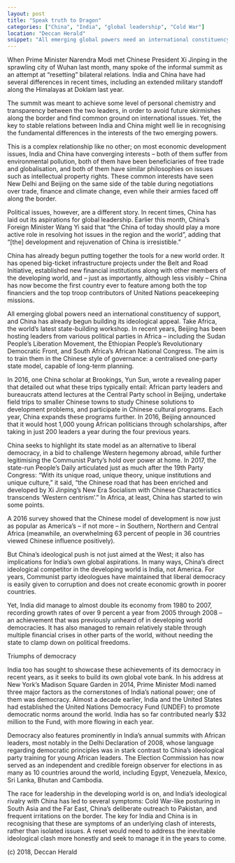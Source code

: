 ```yaml
---
layout: post
title: "Speak truth to Dragon"
categories: ["China", "India", "global leadership", "Cold War"]
location: "Deccan Herald"
snippet: "All emerging global powers need an international constituency of support, and China has already begun building its ideological appeal. China seeks to highlight its state model as an alternative to liberal democracy, in a bid to challenge Western hegemony abroad, while further legitimising the Communist Party’s hold over power at home. But China’s ideological push is not just aimed at the West; it also has implications for India’s own global aspirations. (Published in Deccan Herald)"
---
```


When Prime Minister Narendra Modi met Chinese President Xi Jinping in the sprawling city of Wuhan last month, many spoke of the informal summit as an attempt at “resetting” bilateral relations. India and China have had several differences in recent times, including an extended military standoff along the Himalayas at Doklam last year.

The summit was meant to achieve some level of personal chemistry and transparency between the two leaders, in order to avoid future skirmishes along the border and find common ground on international issues. Yet, the key to stable relations between India and China might well lie in recognising the fundamental differences in the interests of the two emerging powers.

This is a complex relationship like no other; on most economic development issues, India and China have converging interests – both of them suffer from environmental pollution, both of them have been beneficiaries of free trade and globalisation, and both of them have similar philosophies on issues such as intellectual property rights. These common interests have seen New Delhi and Beijing on the same side of the table during negotiations over trade, finance and climate change, even while their armies faced off along the border.

Political issues, however, are a different story. In recent times, China has laid out its aspirations for global leadership. Earlier this month, China’s Foreign Minister Wang Yi said that “the China of today should play a more active role in resolving hot issues in the region and the world”, adding that “[the] development and rejuvenation of China is irresistible.” 

China has already begun putting together the tools for a new world order. It has opened big-ticket infrastructure projects under the Belt and Road Initiative, established new financial institutions along with other members of the developing world, and – just as importantly, although less visibly – China has now become the first country ever to feature among both the top financiers and the top troop contributors of United Nations peacekeeping missions.

All emerging global powers need an international constituency of support, and China has already begun building its ideological appeal. Take Africa, the world’s latest state-building workshop. In recent years, Beijing has been hosting leaders from various political parties in Africa – including the Sudan People’s Liberation Movement, the Ethiopian People’s Revolutionary Democratic Front, and South Africa’s African National Congress. The aim is to train them in the Chinese style of governance: a centralised one-party state model, capable of long-term planning.

In 2016, one China scholar at Brookings, Yun Sun, wrote a revealing paper that detailed out what these trips typically entail: African party leaders and bureaucrats attend lectures at the Central Party school in Beijing, undertake field trips to smaller Chinese towns to study Chinese solutions to development problems, and participate in Chinese cultural programs. Each year, China expands these programs further. In 2016, Beijing announced that it would host 1,000 young African politicians through scholarships, after taking in just 200 leaders a year during the four previous years.

China seeks to highlight its state model as an alternative to liberal democracy, in a bid to challenge Western hegemony abroad, while further legitimising the Communist Party’s hold over power at home. In 2017, the state-run People’s Daily articulated just as much after the 19th Party Congress: “With its unique road, unique theory, unique institutions and unique culture,” it said, “the Chinese road that has been enriched and developed by Xi Jinping’s New Era Socialism with Chinese Characteristics transcends ‘Western centrism’.” In Africa, at least, China has started to win some points.

A 2016 survey showed that the Chinese model of development is now just as popular as America’s – if not more – in Southern, Northern and Central Africa (meanwhile, an overwhelming 63 percent of people in 36 countries viewed Chinese influence positively).

But China’s ideological push is not just aimed at the West; it also has implications for India’s own global aspirations. In many ways, China’s direct ideological competitor in the developing world is India, not America. For years, Communist party ideologues have maintained that liberal democracy is easily given to corruption and does not create economic growth in poorer countries.

Yet, India did manage to almost double its economy from 1980 to 2007, recording growth rates of over 9 percent a year from 2005 through 2008 – an achievement that was previously unheard of in developing world democracies. It has also managed to remain relatively stable through multiple financial crises in other parts of the world, without needing the state to clamp down on political freedoms.

Triumphs of democracy

India too has sought to showcase these achievements of its democracy in recent years, as it seeks to build its own global vote bank. In his address at New York’s Madison Square Garden in 2014, Prime Minister Modi named three major factors as the cornerstones of India’s national power; one of them was democracy. Almost a decade earlier, India and the United States had established the United Nations Democracy Fund (UNDEF) to promote democratic norms around the world. India has so far contributed nearly $32 million to the Fund, with more flowing in each year.

Democracy also features prominently in India’s annual summits with African leaders, most notably in the Delhi Declaration of 2008, whose language regarding democratic principles was in stark contrast to China’s ideological party training for young African leaders. The Election Commission has now served as an independent and credible foreign observer for elections in as many as 10 countries around the world, including Egypt, Venezuela, Mexico, Sri Lanka, Bhutan and Cambodia.

The race for leadership in the developing world is on, and India’s ideological rivalry with China has led to several symptoms: Cold War-like posturing in South Asia and the Far East, China’s deliberate outreach to Pakistan, and frequent irritations on the border. The key for India and China is in recognising that these are symptoms of an underlying clash of interests, rather than isolated issues. A reset would need to address the inevitable ideological clash more honestly and seek to manage it in the years to come.

(c) 2018, Deccan Herald
